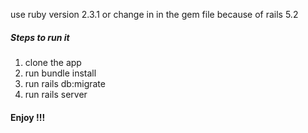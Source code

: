 use ruby version 2.3.1 or change in in the gem file because of rails 5.2

##### Steps to run it

1) clone the app 
2) run bundle install
3) run rails db:migrate
4) run rails server

#### Enjoy !!!
